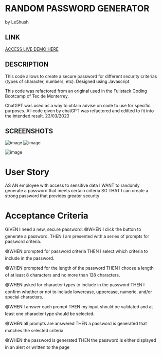 # RANDOM PASSWORD GENERATOR
by LeShush

## LINK
[ACCESS LIVE DEMO HERE](https://le-shush.github.io/03_psswdGen/)

## DESCRIPTION
This code allows to create a secure password for different security criterias (types of character, numbers, etc). 
Designed using Javascript

This code was refactored from an original used in the Fullstack Coding Bootcamp of Tec de Monterrey.

ChatGPT was used as a way to obtain advise on code to use for specific purposes. All code given by chatGPT was refactored and editted to fit into the intended result.
23/03/2023

## SCREENSHOTS
![image](https://user-images.githubusercontent.com/126521180/228107091-deec3bbf-5660-4056-ac57-bf011c6f8c71.png)
![image](https://user-images.githubusercontent.com/126521180/228108274-94151bb5-39a2-4feb-b9db-e13d6d4fe808.png)

![image](https://user-images.githubusercontent.com/126521180/228107194-ad1643e8-778d-4584-9647-ee874793b400.png)
                                                                                   

# User Story
AS AN employee with access to sensitive data
I WANT to randomly generate a password that meets certain criteria
SO THAT I can create a strong password that provides greater security

# Acceptance Criteria

GIVEN I need a new, secure password:
🟢WHEN I click the button to generate a password.
THEN I am presented with a series of prompts for password criteria.

🟢WHEN prompted for password criteria
THEN I select which criteria to include in the password.

🟢WHEN prompted for the length of the password
THEN I choose a length of at least 8 characters and no more than 128 characters.

🟢WHEN asked for character types to include in the password
THEN I confirm whether or not to include lowercase, uppercase, numeric, and/or special characters.

🟢WHEN I answer each prompt
THEN my input should be validated and at least one character type should be selected.

🟢WHEN all prompts are answered
THEN a password is generated that matches the selected criteria.

🟢WHEN the password is generated
THEN the password is either displayed in an alert or written to the page
